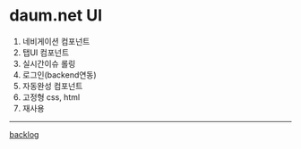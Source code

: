 # daum.net UI
1. 네비게이션 컴포넌트
2. 탭UI 컴포넌트
3. 실시간이슈 롤링
4. 로그인(backend연동)
5. 자동완성 컴포넌트
6. 고정형 css, html
7. 재사용

-----
[backlog](https://docs.google.com/spreadsheets/d/1QszNws606dyIo8gzCoJ6UVV1e4_Q5_doix0zlCa0T0w/edit?usp=sharing)
